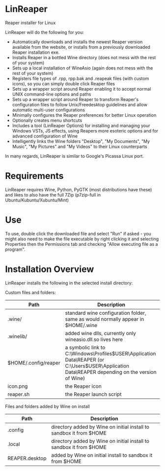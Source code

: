 LinReaper
=========

Reaper installer for Linux

LinReaper will do the following for you:

* Automatically downloads and installs the newest Reaper version available from the website, or installs from a previously downloaded Reaper installation exe.
* Installs Reaper in a bottled Wine directory (does not mess with the rest of your system)
* Sets up a local installation of WineAsio (again does not mess with the rest of your system)
* Registers file types of .rpp, rpp.bak and .reapeak files (with custom icons), so you can simply double click Reaper files
* Sets up a wrapper script around Reaper enabling it to accept normal UNIX command-line options and paths
* Sets up a wrapper script around Reaper to transform Reaper's configuration files to follow Unix/Freedesktop guidelines and allow automatic multi-user configurations
* Minimally configures the Reaper preferences for better Linux operation
* Optionally creates menu shortcuts
* Includes a tool (LinReaper Options) for installing and managing your Windows VSTs, JS effects, using Reapers more esoteric options and for advanced configuration of Wine
* Intelligently links the Wine folders "Desktop", "My Documents", "My Music", "My Pictures" and "My Videos" to their Linux counterparts

In many regards, LinReaper is similar to Google's Picassa Linux port.

Requirements
============

LinReaper requires Wine, Python, PyGTK (most distributions have these) and likes to also have the full 7Zip (p7zip-full in Ubuntu/Kubuntu/Xubuntu/Mint)

Use
===

To use, double click the downloaded file and select "Run" if asked - you might also need to make the file executable by right clicking it and selecting Properties then the Permissions tab and checking "Allow executing file as a program".

Installation Overview
=====================

LinReaper installs the following in the selected install directory:

Custom files and folders:

Path                  | Description
----------------------|------------
.wine/                | standard wine configuration folder, same as would normally appear in $HOME/.wine
.winelib/             | added wine dlls, currently only wineasio.dll.so lives here
$HOME/.config/reaper  | a symbolic link to C:\Windows\Profiles\$USER\Application Data\REAPER (or C:\Users\$USER\Application Data\REAPER depending on the version of Wine)
icon.png              | the Reaper icon
reaper.sh             | the Reaper launch script

Files and folders added by Wine on install

Path           | Description
---------------|------------
.config        | directory added by Wine on initial install to sandbox it from $HOME
.local         | directory added by Wine on initial install to sandbox it from $HOME
REAPER.desktop | added by Wine on initial install to sandbox it from $HOME